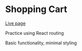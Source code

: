# Shopping Cart

[Live page](https://vqnguyen94.github.io/shopping-cart/)

Practice using React routing

Basic functionality, minimal styling
